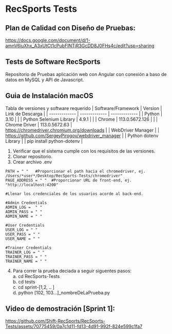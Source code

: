 # RecSports Tests
 
 ## Plan de Calidad con Diseño de Pruebas: 

https://docs.google.com/document/d/1-amnV6iuXhx_A3xUtCt1cPubFINTjR3GcDD8J0FHs4c/edit?usp=sharing 
 
 ## Tests de Software RecSports

 Repositorio de Pruebas aplicación web con Angular con conexión a baso de datos en MySQL y API de Javascript.


## Guia de Instalación macOS

Tabla de versiones y software requerido
| Software/Framework  | Version | Link de Descarga  | 
| ------------- | ------------- | ------------- |
| Python  | 3.10 | |
| Python Selenium Library | 4.9.1 | |
| Chrome | 113.0.5672.126 | |
| Chrome Driver | 113.0.5672.63 | https://chromedriver.chromium.org/downloads |
| WebDriver Manager | | https://github.com/SergeyPirogov/webdriver_manager |
| Python dotenv Library | | pip install python-dotenv |
 
1. Verificar que el sistema cumple con los requisitos de las versiones.
2. Clonar repositorio.
3. Crear archivo .env

```
PATH = " "   #Proporcionar el path hacia el chromedriver, ej. /Users/*user*/Desktop/RecSports-Tests/chromedriver"
PAGE_ADDRESS = " "  #Proporcionar URL de front-end, ej. "http://localhost:4200"

#Llenar los credenciales de los usuarios acorde al back-end.

#Admin Credentials
ADMIN_LOG =  " " 
ADMIN_PASS = " "
ADMIN_NAME = " "

#User Credentials
USER_LOG = " "
USER_PASS = " "
USER_NAME = " "

#Trainer Credentials
TRAINER_LOG = " "
TRAINER_PASS = " "
TRAINER_NAME = " "
```

4. Para correr la prueba deciada a seguir siguentes pasos: <br /> 
 a. cd RecSports-Tests <br /> 
   b. cd tests <br /> 
   c. cd sprint-[1,2, .. ] <br /> 
   d. python [102, 103...]_nombreDeLaPrueba.py

 ## Video de demostración [Sprint 1]:

https://github.com/Shift-RecSports/RecSports-Tests/assets/70775459/0a7c1d11-fd13-4d91-992f-824e599c1fa7

